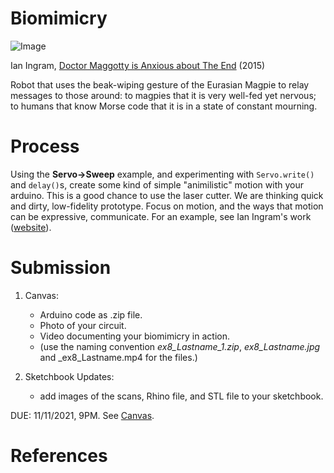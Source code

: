 # Biomimicry

![Image](https://i.vimeocdn.com/video/510995310-137ac31797f68b1f7b9d7c09b401a733cb284cc81c2e9e708541caccaee709b0-d?mw=1600&mh=900&q=70)

Ian Ingram, [Doctor Maggotty is Anxious about The End](https://www.ianingram.org/machines/2015_doctormaggotty.html) (2015)

Robot that uses the beak-wiping gesture of the Eurasian Magpie to relay messages to those around: to magpies that it is very well-fed yet nervous; to humans that know Morse code that it is in a state of constant mourning.

# Process

Using the __Servo->Sweep__ example, and experimenting with `Servo.write()` and `delay()`s, create some kind of simple "animilistic" motion with your arduino. This is a good chance to use the laser cutter. We are thinking quick and dirty, low-fidelity prototype. Focus on motion, and the ways that motion can be expressive, communicate. For an example, see Ian Ingram's work ([website](https://ianingram.org/machines.html)). 

# Submission
1. Canvas:
   - Arduino code as .zip file. 
   - Photo of your circuit.
   - Video documenting your biomimicry in action.
   - (use the naming convention _ex8_Lastname_1.zip_, _ex8_Lastname.jpg_ and _ex8_Lastname.mp4 for the files.)

2. Sketchbook Updates:
   - add images of the scans, Rhino file, and STL file to your sketchbook.

DUE: 11/11/2021, 9PM. See [Canvas](https://canvas.unl.edu/courses/114938/assignments/1112905).

# References
